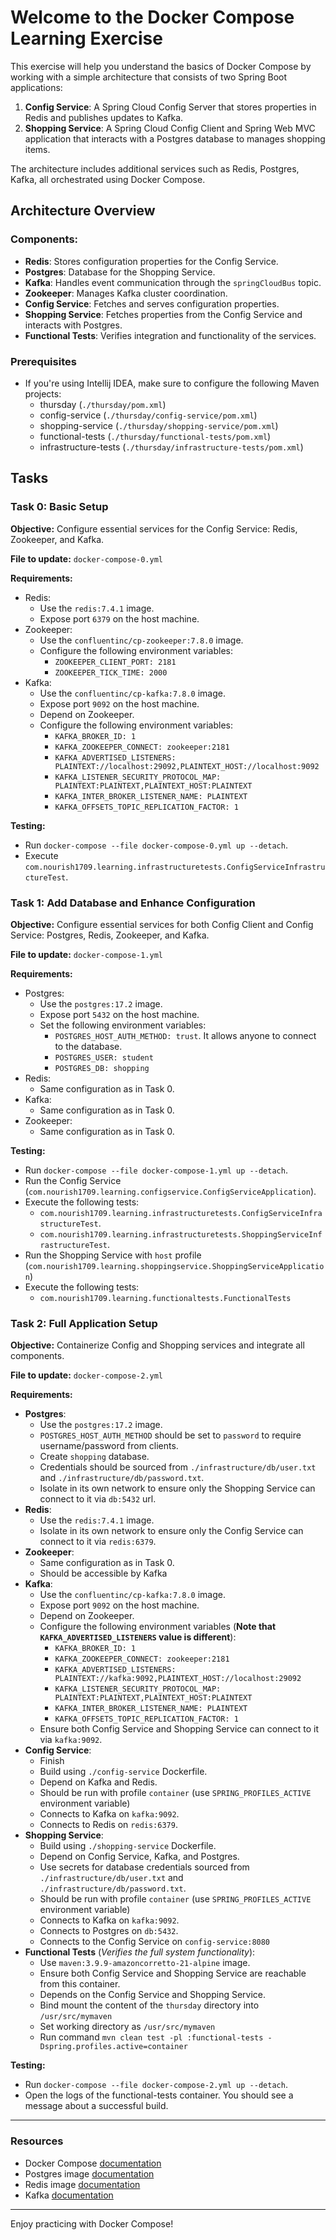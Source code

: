 # Welcome to the Docker Compose Learning Exercise

This exercise will help you understand the basics of Docker Compose by working with a simple architecture that consists
of two Spring Boot applications:

1. **Config Service**: A Spring Cloud Config Server that stores properties in Redis and publishes updates to Kafka.
2. **Shopping Service**: A Spring Cloud Config Client and Spring Web MVC application that interacts with a Postgres
   database to manages shopping items.

The architecture includes additional services such as Redis, Postgres, Kafka, all orchestrated using Docker Compose.

## Architecture Overview

### Components:

- **Redis**: Stores configuration properties for the Config Service.
- **Postgres**: Database for the Shopping Service.
- **Kafka**: Handles event communication through the `springCloudBus` topic.
- **Zookeeper**: Manages Kafka cluster coordination.
- **Config Service**: Fetches and serves configuration properties.
- **Shopping Service**: Fetches properties from the Config Service and interacts with Postgres.
- **Functional Tests**: Verifies integration and functionality of the services.

### Prerequisites

- If you're using Intellij IDEA, make sure to configure the following Maven projects:
    - thursday (`./thursday/pom.xml`)
    - config-service (`./thursday/config-service/pom.xml`)
    - shopping-service (`./thursday/shopping-service/pom.xml`)
    - functional-tests (`./thursday/functional-tests/pom.xml`)
    - infrastructure-tests (`./thursday/infrastructure-tests/pom.xml`)

## Tasks

### Task 0: Basic Setup

**Objective:** Configure essential services for the Config Service: Redis, Zookeeper, and Kafka.

**File to update:** `docker-compose-0.yml`

**Requirements:**

- Redis:
    - Use the `redis:7.4.1` image.
    - Expose port `6379` on the host machine.
- Zookeeper:
    - Use the `confluentinc/cp-zookeeper:7.8.0` image.
    - Configure the following environment variables:
        - `ZOOKEEPER_CLIENT_PORT: 2181`
        - `ZOOKEEPER_TICK_TIME: 2000`
- Kafka:
    - Use the `confluentinc/cp-kafka:7.8.0` image.
    - Expose port `9092` on the host machine.
    - Depend on Zookeeper.
    - Configure the following environment variables:
        - `KAFKA_BROKER_ID: 1`
        - `KAFKA_ZOOKEEPER_CONNECT: zookeeper:2181`
        - `KAFKA_ADVERTISED_LISTENERS: PLAINTEXT://localhost:29092,PLAINTEXT_HOST://localhost:9092`
        - `KAFKA_LISTENER_SECURITY_PROTOCOL_MAP: PLAINTEXT:PLAINTEXT,PLAINTEXT_HOST:PLAINTEXT`
        - `KAFKA_INTER_BROKER_LISTENER_NAME: PLAINTEXT`
        - `KAFKA_OFFSETS_TOPIC_REPLICATION_FACTOR: 1`

**Testing:**

- Run `docker-compose --file docker-compose-0.yml up --detach`.
- Execute `com.nourish1709.learning.infrastructuretests.ConfigServiceInfrastructureTest`.

### Task 1: Add Database and Enhance Configuration

**Objective:** Configure essential services for both Config Client and Config Service: Postgres, Redis, Zookeeper, and
Kafka.

**File to update:** `docker-compose-1.yml`

**Requirements:**

- Postgres:
    - Use the `postgres:17.2` image.
    - Expose port `5432` on the host machine.
    - Set the following environment variables:
        - `POSTGRES_HOST_AUTH_METHOD: trust`. It allows anyone to connect to the database.
        - `POSTGRES_USER: student`
        - `POSTGRES_DB: shopping`
- Redis:
    - Same configuration as in Task 0.
- Kafka:
    - Same configuration as in Task 0.
- Zookeeper:
    - Same configuration as in Task 0.

**Testing:**

- Run `docker-compose --file docker-compose-1.yml up --detach`.
- Run the Config Service (`com.nourish1709.learning.configservice.ConfigServiceApplication`).
- Execute the following tests:
    - `com.nourish1709.learning.infrastructuretests.ConfigServiceInfrastructureTest`.
    - `com.nourish1709.learning.infrastructuretests.ShoppingServiceInfrastructureTest`.
- Run the Shopping Service with `host` profile (`com.nourish1709.learning.shoppingservice.ShoppingServiceApplication`)
- Execute the following tests:
    - `com.nourish1709.learning.functionaltests.FunctionalTests`

### Task 2: Full Application Setup

**Objective:** Containerize Config and Shopping services and integrate all components.

**File to update:** `docker-compose-2.yml`

**Requirements:**

- **Postgres**:
    - Use the `postgres:17.2` image.
    - `POSTGRES_HOST_AUTH_METHOD` should be set to `password` to require username/password from clients.
    - Create `shopping` database.
    - Credentials should be sourced from `./infrastructure/db/user.txt` and `./infrastructure/db/password.txt`.
    - Isolate in its own network to ensure only the Shopping Service can connect to it via `db:5432` url.
- **Redis**:
    - Use the `redis:7.4.1` image.
    - Isolate in its own network to ensure only the Config Service can connect to it via `redis:6379`.
- **Zookeeper**:
    - Same configuration as in Task 0.
    - Should be accessible by Kafka
- **Kafka**:
    - Use the `confluentinc/cp-kafka:7.8.0` image.
    - Expose port `9092` on the host machine.
    - Depend on Zookeeper.
    - Configure the following environment variables (**Note that `KAFKA_ADVERTISED_LISTENERS` value is different**):
        - `KAFKA_BROKER_ID: 1`
        - `KAFKA_ZOOKEEPER_CONNECT: zookeeper:2181`
        - `KAFKA_ADVERTISED_LISTENERS: PLAINTEXT://kafka:9092,PLAINTEXT_HOST://localhost:29092`
        - `KAFKA_LISTENER_SECURITY_PROTOCOL_MAP: PLAINTEXT:PLAINTEXT,PLAINTEXT_HOST:PLAINTEXT`
        - `KAFKA_INTER_BROKER_LISTENER_NAME: PLAINTEXT`
        - `KAFKA_OFFSETS_TOPIC_REPLICATION_FACTOR: 1`
    - Ensure both Config Service and Shopping Service can connect to it via `kafka:9092`.
- **Config Service**:
    - Finish
    - Build using `./config-service` Dockerfile.
    - Depend on Kafka and Redis.
    - Should be run with profile `container` (use `SPRING_PROFILES_ACTIVE` environment variable)
    - Connects to Kafka on `kafka:9092`.
    - Connects to Redis on `redis:6379`.
- **Shopping Service**:
    - Build using `./shopping-service` Dockerfile.
    - Depend on Config Service, Kafka, and Postgres.
    - Use secrets for database credentials sourced from `./infrastructure/db/user.txt` and
      `./infrastructure/db/password.txt`.
    - Should be run with profile `container` (use `SPRING_PROFILES_ACTIVE` environment variable)
    - Connects to Kafka on `kafka:9092`.
    - Connects to Postgres on `db:5432`.
    - Connects to the Config Service on `config-service:8080`
- **Functional Tests** (_Verifies the full system functionality_):
    - Use `maven:3.9.9-amazoncorretto-21-alpine` image.
    - Ensure both Config Service and Shopping Service are reachable from this container.
    - Depends on the Config Service and Shopping Service.
    - Bind mount the content of the `thursday` directory into `/usr/src/mymaven`
    - Set working directory as `/usr/src/mymaven`
    - Run command `mvn clean test -pl :functional-tests -Dspring.profiles.active=container`

**Testing:**

- Run `docker-compose --file docker-compose-2.yml up --detach`.
- Open the logs of the functional-tests container. You should see a message about a successful build.

---

### Resources

- Docker Compose [documentation](https://docs.docker.com/compose/)
- Postgres image [documentation](https://hub.docker.com/_/postgres)
- Redis image [documentation](https://hub.docker.com/_/redis)
- Kafka [documentation](https://kafka.apache.org/documentation)

---

Enjoy practicing with Docker Compose!
